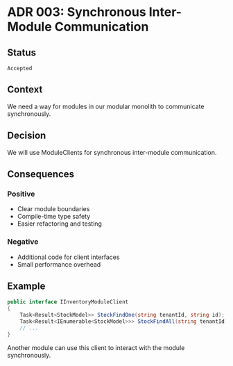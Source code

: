# ADR 003: Synchronous Inter-Module Communication

## Status

`Accepted`

## Context

We need a way for modules in our modular monolith to communicate synchronously.

## Decision

We will use ModuleClients for synchronous inter-module communication.

## Consequences

### Positive
- Clear module boundaries
- Compile-time type safety
- Easier refactoring and testing

### Negative
- Additional code for client interfaces
- Small performance overhead

## Example

```csharp
public interface IInventoryModuleClient
{
    Task<Result<StockModel>> StockFindOne(string tenantId, string id);
    Task<Result<IEnumerable<StockModel>>> StockFindAll(string tenantId);
    // ...
}
```

Another module can use this client to interact with the module synchronously.